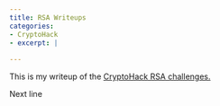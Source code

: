 ```yaml
---
title: RSA Writeups
categories:
- CryptoHack
- excerpt: |
   
---
```



This is my writeup of the [CryptoHack RSA challenges.](https://cryptohack.org/challenges/rsa)
 
 
Next line
